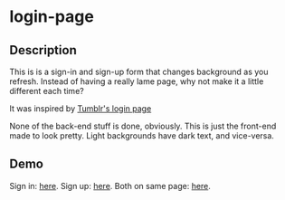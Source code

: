 login-page
==========

Description
-----------

This is is a sign-in and sign-up form that changes background as you refresh.
Instead of having a really lame page, why not make it a little different each time?

It was inspired by [Tumblr's login page](http://www.tumblr.com/dashboard)

None of the back-end stuff is done, obviously. This is just the front-end made to look pretty.
Light backgrounds have dark text, and vice-versa.

Demo
-----------------

Sign in: [here](http://yvescourtois.com/login-page/signin.php).
Sign up: [here](http://yvescourtois.com/login-page/signup.php).
Both on same page: [here](http://yvescourtois.com/login-page/both.php).